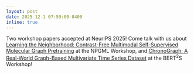```yaml
---
layout: post
date: 2025-12-1 07:59:00-0400
inline: true
---
```


Two workshop papers accepted at NeurIPS 2025! Come talk with us about [Learning the Neighborhood: Contrast-Free Multimodal Self-Supervised Molecular Graph Pretraining](https://arxiv.org/abs/2509.22468) at the NPGML Workshop, and [ChronoGraph: A Real-World Graph-Based Multivariate Time Series Dataset](https://arxiv.org/abs/2509.04449) at the BERT$^2$S Workshop!